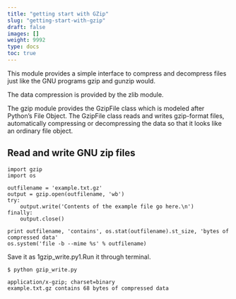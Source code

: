```yaml
---
title: "getting start with GZip"
slug: "getting-start-with-gzip"
draft: false
images: []
weight: 9992
type: docs
toc: true
---
```


This module provides a simple interface to compress and decompress files just like the GNU programs gzip and gunzip would.

The data compression is provided by the zlib module.

The gzip module provides the GzipFile class which is modeled after Python’s File Object. The GzipFile class reads and writes gzip-format files, automatically compressing or decompressing the data so that it looks like an ordinary file object.

## Read and write GNU zip files
    import gzip
    import os
    
    outfilename = 'example.txt.gz'
    output = gzip.open(outfilename, 'wb')
    try:
        output.write('Contents of the example file go here.\n')
    finally:
        output.close()
    
    print outfilename, 'contains', os.stat(outfilename).st_size, 'bytes of compressed data'
    os.system('file -b --mime %s' % outfilename)

Save it as 1gzip_write.py1.Run it through terminal.

    $ python gzip_write.py
    
    application/x-gzip; charset=binary
    example.txt.gz contains 68 bytes of compressed data

